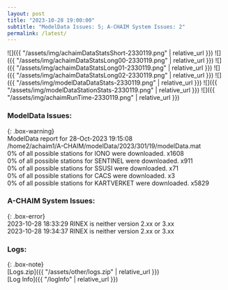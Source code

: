 ```yaml
---
layout: post
title: "2023-10-28 19:00:00"
subtitle: "ModelData Issues: 5; A-CHAIM System Issues: 2"
permalink: /latest/
---
```


![]({{ "/assets/img/achaimDataStatsShort-2330119.png" | relative_url }})
![]({{ "/assets/img/achaimDataStatsLong00-2330119.png" | relative_url }})
![]({{ "/assets/img/achaimDataStatsLong01-2330119.png" | relative_url }})
![]({{ "/assets/img/achaimDataStatsLong02-2330119.png" | relative_url }})
![]({{ "/assets/img/modelDataDataStats-2330119.png" | relative_url }})
![]({{ "/assets/img/modelDataStationStats-2330119.png" | relative_url }})
![]({{ "/assets/img/achaimRunTime-2330119.png" | relative_url }})


### ModelData Issues:  
  
{: .box-warning}  
 ModelData report for 28-Oct-2023 19:15:08   
 /home2/achaim1/A-CHAIM/modelData/2023/301/19/modelData.mat   
 0% of all possible stations for IONO were downloaded. x1608   
 0% of all possible stations for SENTINEL were downloaded. x911   
 0% of all possible stations for SSUSI were downloaded. x71   
 0% of all possible stations for CACS were downloaded. x3   
 0% of all possible stations for KARTVERKET were downloaded. x5829   
  
### A-CHAIM System Issues:  
  
{: .box-error}  
2023-10-28 18:33:29 RINEX is neither version 2.xx or 3.xx  
2023-10-28 19:34:37 RINEX is neither version 2.xx or 3.xx  

### Logs:  
  
{: .box-note}  
[Logs.zip]({{ "/assets/other/logs.zip" | relative_url }})  
[Log Info]({{ "/logInfo" | relative_url }})  
